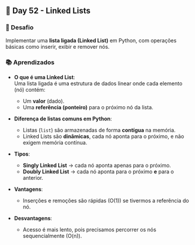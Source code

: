 ## 📅 Day 52 - Linked Lists  

### 🧩 Desafio  
Implementar uma **lista ligada (Linked List)** em Python, com operações básicas como inserir, exibir e remover nós.  

### 📚 Aprendizados  
- **O que é uma Linked List**:  
  Uma lista ligada é uma estrutura de dados linear onde cada elemento (nó) contém:  
  - Um **valor** (dado).  
  - Uma **referência (ponteiro)** para o próximo nó da lista.  

- **Diferença de listas comuns em Python**:  
  - Listas (`list`) são armazenadas de forma **contígua** na memória.  
  - Linked Lists são **dinâmicas**, cada nó aponta para o próximo, e não exigem memória contínua.  

- **Tipos**:  
  - **Singly Linked List** → cada nó aponta apenas para o próximo.  
  - **Doubly Linked List** → cada nó aponta para o próximo **e** para o anterior.  

- **Vantagens**:  
  - Inserções e remoções são rápidas (O(1)) se tivermos a referência do nó.  
- **Desvantagens**:  
  - Acesso é mais lento, pois precisamos percorrer os nós sequencialmente (O(n)). 
